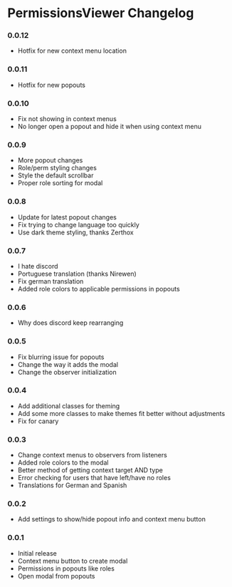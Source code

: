 # PermissionsViewer Changelog

### 0.0.12

 - Hotfix for new context menu location

### 0.0.11

 - Hotfix for new popouts 

### 0.0.10

 - Fix not showing in context menus
 - No longer open a popout and hide it when using context menu

### 0.0.9

 - More popout changes
 - Role/perm styling changes
 - Style the default scrollbar
 - Proper role sorting for modal

### 0.0.8

 - Update for latest popout changes
 - Fix trying to change language too quickly
 - Use dark theme styling, thanks Zerthox

### 0.0.7

 - I hate discord
 - Portuguese translation (thanks Nirewen)
 - Fix german translation
 - Added role colors to applicable permissions in popouts

### 0.0.6

 - Why does discord keep rearranging

### 0.0.5

 - Fix blurring issue for popouts
 - Change the way it adds the modal
 - Change the observer initialization

### 0.0.4

 - Add additional classes for theming
 - Add some more classes to make themes fit better without adjustments
 - Fix for canary

### 0.0.3

 - Change context menus to observers from listeners
 - Added role colors to the modal
 - Better method of getting context target AND type
 - Error checking for users that have left/have no roles
 - Translations for German and Spanish
 
### 0.0.2

 - Add settings to show/hide popout info and context menu button
 
### 0.0.1

 - Initial release
 - Context menu button to create modal
 - Permissions in popouts like roles
 - Open modal from popouts